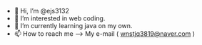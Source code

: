 - 👋 Hi, I’m @ejs3132
- 👀 I’m interested in web coding.
- 🌱 I’m currently learning java on my own.
- 📫 How to reach me --> My e-mail ( wnstjq3819@naver.com )

